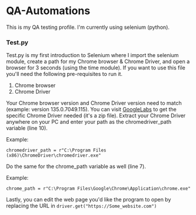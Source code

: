 # QA-Automations

This is my QA testing profile. I'm currently using selenium (python).

### Test.py
Test.py is my first introduction to Selenium where I import the selenium module, create a path for my Chrome browser & Chrome Driver, and open a browser for 3 seconds (using the time module).
If you want to use this file you'll need the following pre-requisites to run it.
1. Chrome browser
2. Chrome Driver

Your Chrome browser version and Chrome Driver version need to match (example: version 135.0.7049.115). You can visit [GoogleLabs](https://googlechromelabs.github.io/chrome-for-testing/) to get the specific Chrome Driver needed (it's a zip file).
Extract your Chrome Driver anywhere on your PC and enter your path as the chromedriver_path variable (line 10).

Example:
```
chromedriver_path = r"C:\Program Files (x86)\ChromeDriver\chromedriver.exe"
```

Do the same for the chrome_path variable as well (line 7).

Example: 
```
chrome_path = r"C:\Program Files\Google\Chrome\Application\chrome.exe"
```

Lastly, you can edit the web page you'd like the program to open by replacing the URL in `driver.get("https://Some_website.com")`
